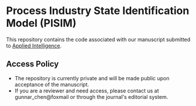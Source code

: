 # Process Industry State Identification Model (PISIM)

This repository contains the code associated with our manuscript submitted to [Applied Intelligence](https://link.springer.com/journal/10489/aims-and-scope). 

## **Access Policy**
- The repository is currently private and will be made public upon acceptance of the manuscript.
- If you are a reviewer and need access, please contact us at gunnar_chen@foxmail or through the journal's editorial system.
